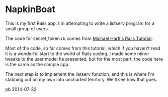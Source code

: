 # NapkinBoat

This is my first Rails app. I'm attempting to write a listserv program for a small group of users.

The code for secret\_token.rb comes from [Michael Hartl's  Rails Tutorial](http://www.railstutorial.org).

Most of the code, so far comes from this tutorial, which if you haven't read it is a wonderful start to the world of Rails coding. I made some minor tweaks to the user model he presented, but for the most part, the code here is the same as the sample app.

The next step is to implement the listserv function, and this is where I'm stabbing out on my own into uncharted territory. We'll see how that goes.

pb 2014-07-22
